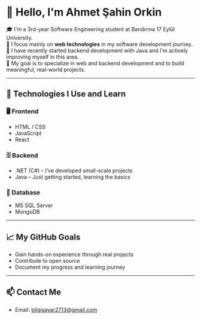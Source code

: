 # 👋 Hello, I'm Ahmet Şahin Orkin

🎓 I'm a 3rd-year Software Engineering student at Bandırma 17 Eylül University.  
🧠 I focus mainly on **web technologies** in my software development journey.  
🌱 I have recently started backend development with Java and I'm actively improving myself in this area.  
🚀 My goal is to specialize in web and backend development and to build meaningful, real-world projects.

---

## 🔧 Technologies I Use and Learn

### 🖥️ Frontend
- HTML / CSS
- JavaScript
- React

### 🗄️ Backend
- .NET (C#) – I’ve developed small-scale projects
- Java – Just getting started, learning the basics

### 💾 Database
- MS SQL Server
- MongoDB

---

## 📈 My GitHub Goals
- Gain hands-on experience through real projects  
- Contribute to open source  
- Document my progress and learning journey

---

## 📫 Contact Me
- Email: bilgisayar2713@gmail.com

